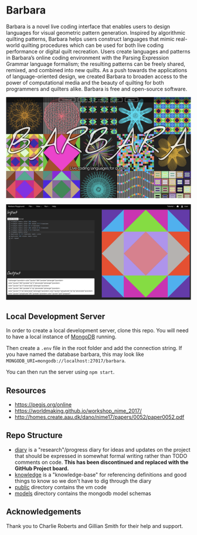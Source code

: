 # Barbara

Barbara is a novel live coding interface that enables users to design languages for visual geometric pattern generation. 
Inspired by algorithmic quilting patterns, Barbara helps users construct languages that mimic real-world quilting procedures 
which can be used for both live coding performance or digital quilt recreation. Users create languages and patterns in 
Barbara’s online coding environment with the Parsing Expression Grammar language formalism; the resulting patterns can 
be freely shared, remixed, and combined into new quilts. As a push towards the applications of language-oriented design, 
we created Barbara to broaden access to the power of computational media and the beauty of quilting for both programmers 
and quilters alike. Barbara is free and open-source software.

![Homepage](img/new_homepage.png)

![Playground](img/playground.png)

## Local Development Server

In order to create a local development server, clone this repo. You will need to have a local instance of [MongoDB](https://docs.mongodb.com/manual/administration/install-community/) running. 

Then create a `.env` file in the root folder and add the connection string. If you have named the database barbara, this may look like `MONGODB_URI=mongodb://localhost:27017/barbara`.

You can then run the server using `npm start`.

## Resources

- https://pegjs.org/online
- https://worldmaking.github.io/workshop_nime_2017/
- http://homes.create.aau.dk/dano/nime17/papers/0052/paper0052.pdf



## Repo Structure

- [diary](diary.md) is a "research"/progress diary for ideas and updates on the project that should be expressed in somewhat formal writing rather than TODO comments on code. **This has been discontinued and replaced with the GitHub Project board.**
- [knowledge](knowledge.md) is a "knowledge-base" for referencing definitions and good things to know so we don't have to dig through the diary
- [public](public) directory contains the vm code
- [models](models) directory contains the mongodb model schemas

## Acknowledgements

Thank you to Charlie Roberts and Gillian Smith for their help and support.
